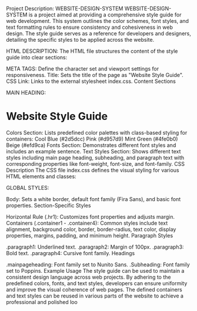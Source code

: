 Project Description: WEBSITE-DESIGN-SYSTEM
WEBSITE-DESIGN-SYSTEM is a project aimed at providing a comprehensive style guide for web development. This system outlines the color schemes, font styles, and text formatting rules to ensure consistency and cohesiveness in web design. The style guide serves as a reference for developers and designers, detailing the specific styles to be applied across the website.

HTML DESCRIPTION:
The HTML file structures the content of the style guide into clear sections:

META TAGS: 
Define the character set and viewport settings for responsiveness.
Title: Sets the title of the page as "Website Style Guide".
CSS Link: Links to the external stylesheet index.css.
Content Sections

MAIN HEADING: 
<h1 class="h1">Website Style Guide</h1>
Colors Section: Lists predefined color palettes with class-based styling for containers:
Cool Blue (#2d5dcc)
Pink (#d957d9)
Mint Green (#4fe0b0)
Beige (#efd9ca)
Fonts Section: Demonstrates different font styles and includes an example sentence.
Text Styles Section: Shows different text styles including main page heading, subheading, and paragraph text with corresponding properties like font-weight, font-size, and font-family.
CSS Description
The CSS file index.css defines the visual styling for various HTML elements and classes:

GLOBAL STYLES:

Body: Sets a white border, default font family (Fira Sans), and basic font properties.
Section-Specific Styles

Horizontal Rule (.hr1): Customizes font properties and adjusts margin.
Containers (.container1 - .container4): Common styles include text alignment, background color, border, border-radius, text color, display properties, margins, padding, and minimum height.
Paragraph Styles

.paragraph1: Underlined text.
.paragraph2: Margin of 100px.
.paragraph3: Bold text.
.paragraph4: Cursive font family.
Headings

.mainpageheading: Font family set to Nunito Sans.
.Subheading: Font family set to Poppins.
Example Usage
The style guide can be used to maintain a consistent design language across web projects. By adhering to the predefined colors, fonts, and text styles, developers can ensure uniformity and improve the visual coherence of web pages. The defined containers and text styles can be reused in various parts of the website to achieve a professional and polished loo
